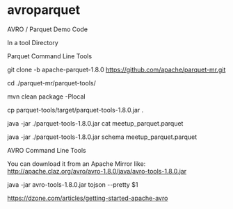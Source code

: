 # avroparquet
AVRO / Parquet Demo Code

In a tool Directory

Parquet Command Line Tools

git clone -b apache-parquet-1.8.0 https://github.com/apache/parquet-mr.git

cd ./parquet-mr/parquet-tools/

mvn clean package -Plocal

cp parquet-tools/target/parquet-tools-1.8.0.jar .

java -jar ./parquet-tools-1.8.0.jar cat meetup_parquet.parquet

java -jar ./parquet-tools-1.8.0.jar schema meetup_parquet.parquet


AVRO Command Line Tools

You can download it from an Apache Mirror like:
http://apache.claz.org/avro/avro-1.8.0/java/avro-tools-1.8.0.jar

java -jar avro-tools-1.8.0.jar tojson --pretty $1

https://dzone.com/articles/getting-started-apache-avro
